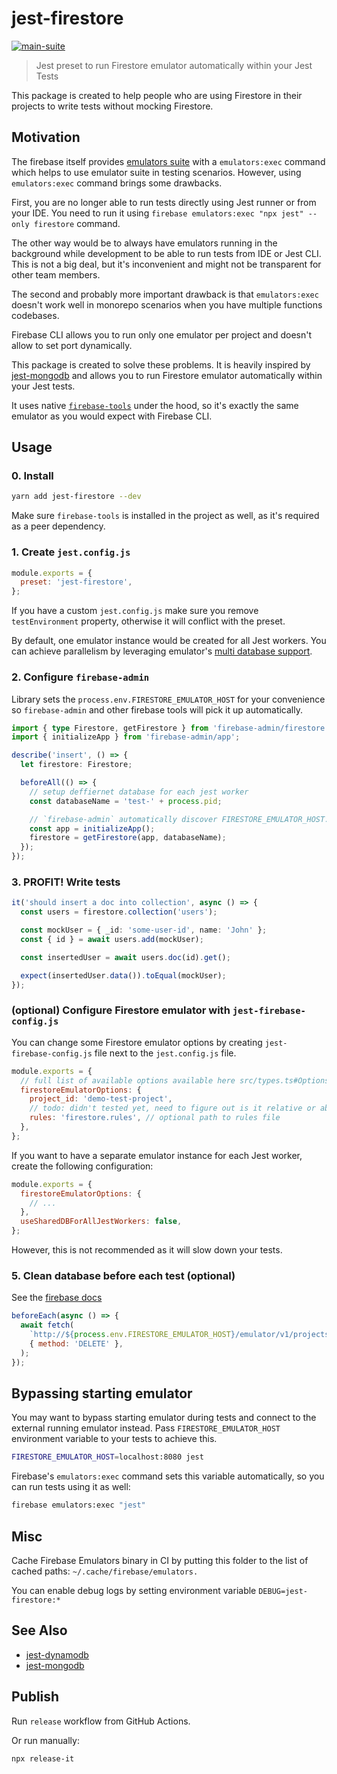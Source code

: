 # jest-firestore

[![main-suite](https://github.com/thekip/jest-firestore/actions/workflows/ci.yml/badge.svg)](https://github.com//thekip/jest-firestore/actions/workflows/ci.yml)

> Jest preset to run Firestore emulator automatically within your Jest Tests

This package is created to help people who are using Firestore in their projects to write tests without mocking Firestore.

## Motivation

The firebase itself provides [emulators suite](https://firebase.google.com/docs/emulator-suite) with a `emulators:exec` command which helps to use emulator suite in testing scenarios. However, using `emulators:exec` command brings some drawbacks.

First, you are no longer able to run tests directly using Jest runner or from your IDE.
You need to run it using `firebase emulators:exec "npx jest" --only firestore` command.

The other way would be to always have emulators running in the background while development to be able to run tests from IDE or Jest CLI.
This is not a big deal, but it's inconvenient and might not be transparent for other team members.

The second and probably more important drawback is that `emulators:exec` doesn't work well in monorepo scenarios
when you have multiple functions codebases.

Firebase CLI allows you to run only one emulator per project and doesn't allow to set port dynamically.

This package is created to solve these problems. It is heavily inspired by [jest-mongodb](https://github.com/shelfio/jest-mongodb) and allows you to run Firestore emulator automatically within your Jest tests.

It uses native [`firebase-tools`](https://github.com/firebase/firebase-tools) under the hood, so it's exactly the same emulator as you would expect with Firebase CLI.

## Usage

### 0. Install

```bash
yarn add jest-firestore --dev
```

Make sure `firebase-tools` is installed in the project as well, as it's required as a peer dependency.

### 1. Create `jest.config.js`

```js
module.exports = {
  preset: 'jest-firestore',
};
```

If you have a custom `jest.config.js` make sure you remove `testEnvironment` property, otherwise it will conflict with the preset.

By default, one emulator instance would be created for all Jest workers. You can achieve parallelism by leveraging emulator's [multi database support](https://firebase.google.com/docs/emulator-suite/connect_firestore#multiple_db_ui).

### 2. Configure `firebase-admin`

Library sets the `process.env.FIRESTORE_EMULATOR_HOST` for your convenience so `firebase-admin` and other firebase tools will pick it up automatically.

```ts
import { type Firestore, getFirestore } from 'firebase-admin/firestore';
import { initializeApp } from 'firebase-admin/app';

describe('insert', () => {
  let firestore: Firestore;

  beforeAll(() => {
    // setup deffiernet database for each jest worker
    const databaseName = 'test-' + process.pid;

    // `firebase-admin` automatically discover FIRESTORE_EMULATOR_HOST.
    const app = initializeApp();
    firestore = getFirestore(app, databaseName);
  });
});
```

### 3. PROFIT! Write tests

```ts
it('should insert a doc into collection', async () => {
  const users = firestore.collection('users');

  const mockUser = { _id: 'some-user-id', name: 'John' };
  const { id } = await users.add(mockUser);

  const insertedUser = await users.doc(id).get();

  expect(insertedUser.data()).toEqual(mockUser);
});
```

### (optional) Configure Firestore emulator with `jest-firebase-config.js`

You can change some Firestore emulator options by creating `jest-firebase-config.js` file next to the `jest.config.js` file.

```js
module.exports = {
  // full list of available options available here src/types.ts#Options
  firestoreEmulatorOptions: {
    project_id: 'demo-test-project',
    // todo: didn't tested yet, need to figure out is it relative or absolute path
    rules: 'firestore.rules', // optional path to rules file
  },
};
```

If you want to have a separate emulator instance for each Jest worker, create the following configuration:

```js
module.exports = {
  firestoreEmulatorOptions: {
    // ...
  },
  useSharedDBForAllJestWorkers: false,
};
```

However, this is not recommended as it will slow down your tests.

### 5. Clean database before each test (optional)

See the [firebase docs](https://firebase.google.com/docs/emulator-suite/connect_firestore#clear_your_database_between_tests)

```js
beforeEach(async () => {
  await fetch(
    `http://${process.env.FIRESTORE_EMULATOR_HOST}/emulator/v1/projects/${process.env.GCLOUD_PROJECT}/databases/${databaseName}/documents`,
    { method: 'DELETE' },
  );
});
```

## Bypassing starting emulator

You may want to bypass starting emulator during tests and connect to the external running emulator instead.
Pass `FIRESTORE_EMULATOR_HOST` environment variable to your tests to achieve this.

```bash
FIRESTORE_EMULATOR_HOST=localhost:8080 jest
```

Firebase's `emulators:exec` command sets this variable automatically, so you can run tests using it as well:

```bash
firebase emulators:exec "jest"
```

## Misc

Cache Firebase Emulators binary in CI by putting this folder to the list of cached paths: `~/.cache/firebase/emulators.`

You can enable debug logs by setting environment variable `DEBUG=jest-firestore:*`

## See Also

- [jest-dynamodb](https://github.com/shelfio/jest-dynamodb)
- [jest-mongodb](https://github.com/shelfio/jest-mongodb)

## Publish

Run `release` workflow from GitHub Actions.

Or run manually:

```bash
npx release-it
```
